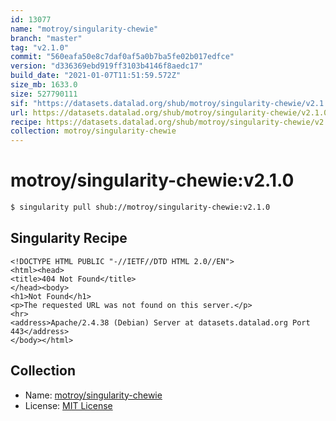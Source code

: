 ```yaml
---
id: 13077
name: "motroy/singularity-chewie"
branch: "master"
tag: "v2.1.0"
commit: "560eafa50e8c7daf0af5a0b7ba5fe02b017edfce"
version: "d336369ebd919ff3103b4146f8aedc17"
build_date: "2021-01-07T11:51:59.572Z"
size_mb: 1633.0
size: 527790111
sif: "https://datasets.datalad.org/shub/motroy/singularity-chewie/v2.1.0/2021-01-07-560eafa5-d336369e/d336369ebd919ff3103b4146f8aedc17.sif"
url: https://datasets.datalad.org/shub/motroy/singularity-chewie/v2.1.0/2021-01-07-560eafa5-d336369e/
recipe: https://datasets.datalad.org/shub/motroy/singularity-chewie/v2.1.0/2021-01-07-560eafa5-d336369e/Singularity
collection: motroy/singularity-chewie
---
```


# motroy/singularity-chewie:v2.1.0

```bash
$ singularity pull shub://motroy/singularity-chewie:v2.1.0
```

## Singularity Recipe

```singularity
<!DOCTYPE HTML PUBLIC "-//IETF//DTD HTML 2.0//EN">
<html><head>
<title>404 Not Found</title>
</head><body>
<h1>Not Found</h1>
<p>The requested URL was not found on this server.</p>
<hr>
<address>Apache/2.4.38 (Debian) Server at datasets.datalad.org Port 443</address>
</body></html>
```

## Collection

 - Name: [motroy/singularity-chewie](https://github.com/motroy/singularity-chewie)
 - License: [MIT License](https://api.github.com/licenses/mit)

